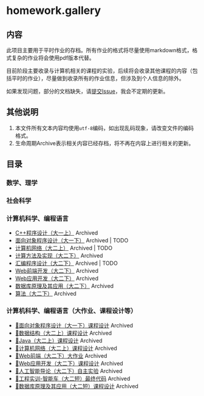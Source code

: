 # homework.gallery

## 内容

此项目主要用于平时作业的存档。所有作业的格式将尽量使用markdown格式，格式复杂的作业将会使用pdf版本代替。

目前阶段主要收录与计算机相关的课程的实验，后续将会收录其他课程的内容（包括平时的作业），尽量做到收录所有的作业信息，但涉及到个人信息的除外。

如果发现问题，部分的文档缺失，请[提交Issue](https://github.com/h1542462994/homework.gallery/issues)，我会不定期的更新。

## 其他说明

1. 本文件所有文本内容均使用`utf-8`编码，如出现乱码现象，请改变文件的编码格式。
2. 生命周期Archive表示相关内容已经存档，将不再在内容上进行相关的更新。

## 目录

### 数学、理学

### 社会科学

### 计算机科学、编程语言

- [C++程序设计（大一上）](./computer%20science/cppfirst/index.md) Archived
- [面向对象程序设计（大一下）](./computer%20science/cppobj/index.md) Archived | TODO
- [计算机网络（大二上）](./computer%20science/net/index.md) Archived | TODO
- [计算方法及实现（大二下）](./computer%20science/caclulate_method/index.md) Archived
- [汇编程序设计（大二下）](./computer%20science/assembly/index.md) Archived | TODO
- [Web前端开发（大二下）](./computer%20science/web_front/index.md) Archived
- [Web应用开发（大二下）](./computer%20science/web/index.md) Archived
- [数据库原理及其应用（大二下）](./computer%20science/mssql/index.md) Archived
- [算法（大二下）](./computer%20science/mssql/index.md) Archived


### 计算机科学、编程语言（大作业、课程设计等）

- [🔗面向对象程序设计（大一下）课程设计](https://github.com/h1542462994/homework.contact) Archived
- [🔗数据结构（大二上）课程设计](https://github.com/h1542462994/homework.avl-tree) Archived
- [🔗Java（大二上）课程设计](https://github.com/h1542462994/homework.getprize) Archived
- [🔗计算机网络（大二上）课程设计](https://github.com/h1542462994/homework.package_analyse) Archived
- [🔗Web前端（大二下）大作业](https://github.com/h1542462994/homework.xzjutcom) Archived
- [🔗Web应用开发（大二下）课程设计](https://github.com/h1542462994/homework.xhealthcode) Archived
- [🔗人工智能导论（大二下）自主实验](https://github.com/h1542462994/homework.pokeman_selector) Archived
- [🔗工程实训-智能车（大二短）最终代码](https://github.com/h1542462994/homework.4wd) Archived
- [🔗数据库原理及其应用（大二短）课程设计](https://github.com/h1542462994/homework.dbgrade) Archived
